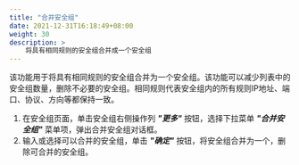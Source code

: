 ```yaml
---
title: "合并安全组"
date: 2021-12-31T16:18:49+08:00
weight: 30
description: >
    将具有相同规则的安全组合并成一个安全组
---
```


该功能用于将具有相同规则的安全组合并为一个安全组。该功能可以减少列表中的安全组数量，删除不必要的安全组。相同规则代表安全组内的所有规则IP地址、端口、协议、方向等都保持一致。

1. 在安全组页面，单击安全组右侧操作列 **_"更多"_** 按钮，选择下拉菜单 **_"合并安全组"_** 菜单项，弹出合并安全组对话框。
2. 输入或选择可以合并的安全组，单击 **_"确定"_** 按钮，将安全组合并为一个，删除可合并的安全组。